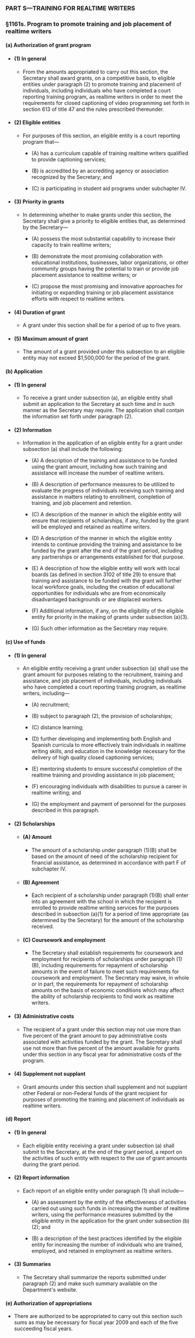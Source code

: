 ### PART S—TRAINING FOR REALTIME WRITERS

### §1161s. Program to promote training and job placement of realtime writers
#### (a) Authorization of grant program
* #### (1) In general
  * From the amounts appropriated to carry out this section, the Secretary shall award grants, on a competitive basis, to eligible entities under paragraph (2) to promote training and placement of individuals, including individuals who have completed a court reporting training program, as realtime writers in order to meet the requirements for closed captioning of video programming set forth in section 613 of title 47 and the rules prescribed thereunder.

* #### (2) Eligible entities
  * For purposes of this section, an eligible entity is a court reporting program that—

    * (A) has a curriculum capable of training realtime writers qualified to provide captioning services;

    * (B) is accredited by an accrediting agency or association recognized by the Secretary; and

    * (C) is participating in student aid programs under subchapter IV.

* #### (3) Priority in grants
  * In determining whether to make grants under this section, the Secretary shall give a priority to eligible entities that, as determined by the Secretary—

    * (A) possess the most substantial capability to increase their capacity to train realtime writers;

    * (B) demonstrate the most promising collaboration with educational institutions, businesses, labor organizations, or other community groups having the potential to train or provide job placement assistance to realtime writers; or

    * (C) propose the most promising and innovative approaches for initiating or expanding training or job placement assistance efforts with respect to realtime writers.

* #### (4) Duration of grant
  * A grant under this section shall be for a period of up to five years.

* #### (5) Maximum amount of grant
  * The amount of a grant provided under this subsection to an eligible entity may not exceed $1,500,000 for the period of the grant.

#### (b) Application
* #### (1) In general
  * To receive a grant under subsection (a), an eligible entity shall submit an application to the Secretary at such time and in such manner as the Secretary may require. The application shall contain the information set forth under paragraph (2).

* #### (2) Information
  * Information in the application of an eligible entity for a grant under subsection (a) shall include the following:

    * (A) A description of the training and assistance to be funded using the grant amount, including how such training and assistance will increase the number of realtime writers.

    * (B) A description of performance measures to be utilized to evaluate the progress of individuals receiving such training and assistance in matters relating to enrollment, completion of training, and job placement and retention.

    * (C) A description of the manner in which the eligible entity will ensure that recipients of scholarships, if any, funded by the grant will be employed and retained as realtime writers.

    * (D) A description of the manner in which the eligible entity intends to continue providing the training and assistance to be funded by the grant after the end of the grant period, including any partnerships or arrangements established for that purpose.

    * (E) A description of how the eligible entity will work with local boards (as defined in section 3102 of title 29) to ensure that training and assistance to be funded with the grant will further local workforce goals, including the creation of educational opportunities for individuals who are from economically disadvantaged backgrounds or are displaced workers.

    * (F) Additional information, if any, on the eligibility of the eligible entity for priority in the making of grants under subsection (a)(3).

    * (G) Such other information as the Secretary may require.

#### (c) Use of funds
* #### (1) In general
  * An eligible entity receiving a grant under subsection (a) shall use the grant amount for purposes relating to the recruitment, training and assistance, and job placement of individuals, including individuals who have completed a court reporting training program, as realtime writers, including—

    * (A) recruitment;

    * (B) subject to paragraph (2), the provision of scholarships;

    * (C) distance learning;

    * (D) further developing and implementing both English and Spanish curricula to more effectively train individuals in realtime writing skills, and education in the knowledge necessary for the delivery of high quality closed captioning services;

    * (E) mentoring students to ensure successful completion of the realtime training and providing assistance in job placement;

    * (F) encouraging individuals with disabilities to pursue a career in realtime writing; and

    * (G) the employment and payment of personnel for the purposes described in this paragraph.

* #### (2) Scholarships
  * #### (A) Amount
    * The amount of a scholarship under paragraph (1)(B) shall be based on the amount of need of the scholarship recipient for financial assistance, as determined in accordance with part F of subchapter IV.

  * #### (B) Agreement
    * Each recipient of a scholarship under paragraph (1)(B) shall enter into an agreement with the school in which the recipient is enrolled to provide realtime writing services for the purposes described in subsection (a)(1) for a period of time appropriate (as determined by the Secretary) for the amount of the scholarship received.

  * #### (C) Coursework and employment
    * The Secretary shall establish requirements for coursework and employment for recipients of scholarships under paragraph (1)(B), including requirements for repayment of scholarship amounts in the event of failure to meet such requirements for coursework and employment. The Secretary may waive, in whole or in part, the requirements for repayment of scholarship amounts on the basis of economic conditions which may affect the ability of scholarship recipients to find work as realtime writers.

* #### (3) Administrative costs
  * The recipient of a grant under this section may not use more than five percent of the grant amount to pay administrative costs associated with activities funded by the grant. The Secretary shall use not more than five percent of the amount available for grants under this section in any fiscal year for administrative costs of the program.

* #### (4) Supplement not supplant
  * Grant amounts under this section shall supplement and not supplant other Federal or non-Federal funds of the grant recipient for purposes of promoting the training and placement of individuals as realtime writers.

#### (d) Report
* #### (1) In general
  * Each eligible entity receiving a grant under subsection (a) shall submit to the Secretary, at the end of the grant period, a report on the activities of such entity with respect to the use of grant amounts during the grant period.

* #### (2) Report information
  * Each report of an eligible entity under paragraph (1) shall include—

    * (A) an assessment by the entity of the effectiveness of activities carried out using such funds in increasing the number of realtime writers, using the performance measures submitted by the eligible entity in the application for the grant under subsection (b)(2); and

    * (B) a description of the best practices identified by the eligible entity for increasing the number of individuals who are trained, employed, and retained in employment as realtime writers.

* #### (3) Summaries
  * The Secretary shall summarize the reports submitted under paragraph (2) and make such summary available on the Department's website.

#### (e) Authorization of appropriations
* There are authorized to be appropriated to carry out this section such sums as may be necessary for fiscal year 2009 and each of the five succeeding fiscal years.